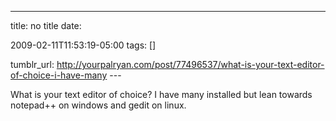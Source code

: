 ---
title: no title
date:

 2009-02-11T11:53:19-05:00 
tags:  []

tumblr_url:
http://yourpalryan.com/post/77496537/what-is-your-text-editor-of-choice-i-have-many
\-\--

What is your text editor of choice? I have many installed but lean
towards notepad++ on windows and gedit on linux.
